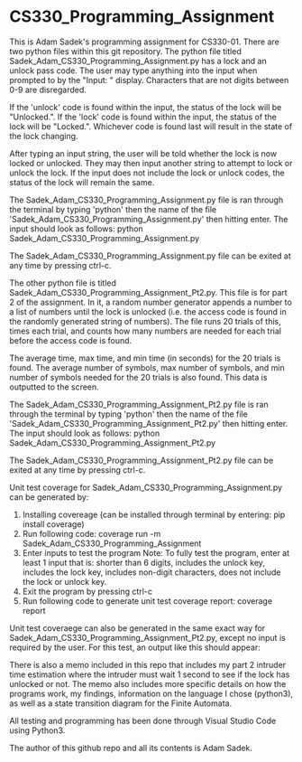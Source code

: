 # CS330_Programming_Assignment

This is Adam Sadek's programming assignment for CS330-01. There are two python files within this git repository. The python file titled Sadek_Adam_CS330_Programming_Assignment.py has a lock and an unlock pass code. The user may type anything into the input when prompted to by the "Input: " display. Characters that are not digits between 0-9 are disregarded. 

If the 'unlock' code is found within the input, the status of the lock will be "Unlocked.". If the 'lock' code is found within the input, the status of the lock will be "Locked.". Whichever code is found last will result in the state of the lock changing.

After typing an input string, the user will be told whether the lock is now locked or unlocked. They may then input another string to attempt to lock or unlock the lock. If the input does not include the lock or unlock codes, the status of the lock will remain the same.

The Sadek_Adam_CS330_Programming_Assignment.py file is ran through the terminal by typing 'python' then the name of the file 'Sadek_Adam_CS330_Programming_Assignment.py' then hitting enter. The input should look as follows:
python Sadek_Adam_CS330_Programming_Assignment.py

The Sadek_Adam_CS330_Programming_Assignment.py file can be exited at any time by pressing ctrl-c. 

The other python file is titled Sadek_Adam_CS330_Programming_Assignment_Pt2.py. This file is for part 2 of the assignment. In it, a random number generator appends a number to a list of numbers until the lock is unlocked (i.e. the access code is found in the randomly generated string of numbers). The file runs 20 trials of this, times each trial, and counts how many numbers are needed for each trial before the access code is found. 

The average time, max time, and min time (in seconds) for the 20 trials is found. The average number of symbols, max number of symbols, and min number of symbols needed for the 20 trials is also found. This data is outputted to the screen. 

The Sadek_Adam_CS330_Programming_Assignment_Pt2.py file is ran through the terminal by typing 'python' then the name of the file 'Sadek_Adam_CS330_Programming_Assignment_Pt2.py' then hitting enter. The input should look as follows:
python Sadek_Adam_CS330_Programming_Assignment_Pt2.py

The Sadek_Adam_CS330_Programming_Assignment_Pt2.py file can be exited at any time by pressing ctrl-c.

Unit test coverage for Sadek_Adam_CS330_Programming_Assignment.py can be generated by:
1) Installing covereage (can be installed through terminal by entering: pip install coverage) 
2) Run following code: coverage run -m Sadek_Adam_CS330_Programming_Assignment
3) Enter inputs to test the program
      Note: To fully test the program, enter at least 1 input that is: shorter than 6 digits, includes the unlock key, includes the lock key, includes non-digit characters, does not include the lock or unlock key.
4) Exit the program by pressing ctrl-c
5) Run following code to generate unit test coverage report: coverage report

Unit test coveraege can also be generated in the same exact way for Sadek_Adam_CS330_Programming_Assignment_Pt2.py, except no input is required by the user. For this test, an output like this should appear:


There is also a memo included in this repo that includes my part 2 intruder time estimation where the intruder must wait 1 second to see if the lock has unlocked or not. The memo also includes more specific details on how the programs work, my findings, information on the language I chose (python3), as well as a state transition diagram for the Finite Automata.

All testing and programming has been done through Visual Studio Code using Python3.

The author of this github repo and all its contents is Adam Sadek.
